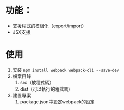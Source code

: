 # 功能：
- 支援程式的模組化（export/import）
- JSX支援
# 使用
1. 安裝
		``npm install webpack webpack-cli --save-dev``
2. 檔案目錄
	1. src（放程式碼）
	2. dist（可以執行的程式嗎）
3. 建置專案
	1. package.json中設定webpack的設定
